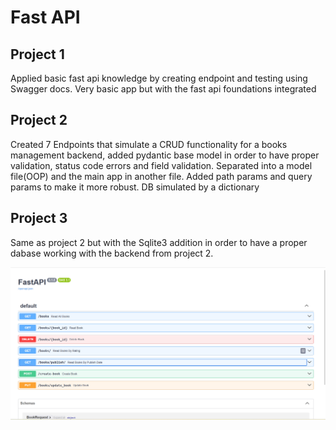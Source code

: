 # Fast API 

## Project 1

Applied basic fast api knowledge by creating endpoint and testing using Swagger docs. Very basic app but with the fast api foundations integrated

## Project 2

Created 7 Endpoints that simulate a CRUD functionality for a books management backend, added pydantic base model in order to have proper validation, status code errors and field validation. Separated into a model file(OOP) and the main app in another file. Added path params and query params to make it more robust. DB simulated by a dictionary

## Project 3

Same as project 2 but with the Sqlite3 addition in order to have a proper dabase working with the backend from project 2.

![Fast API docs](./img/1.png)
